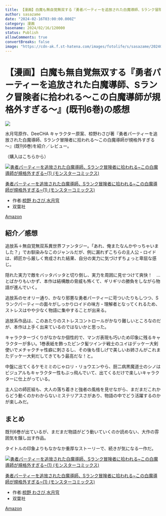 ```yaml
---
title: 【漫画】白魔も無自覚無双する『勇者パーティーを追放された白魔導師、Sランク冒険者に拾われる～この白魔導師が規格外すぎる～』(既刊6巻)の感想
author: sasazame
date: "2024-02-16T03:00:00.000Z"
category: 漫画
basename: 2024/02/16/120000
status: Publish
allowComments: true
convertBreaks: false
image: "https://cdn-ak.f.st-hatena.com/images/fotolife/s/sasazame/20240213/20240213225602.png"
---
```

# 【漫画】白魔も無自覚無双する『勇者パーティーを追放された白魔導師、Sランク冒険者に拾われる～この白魔導師が規格外すぎる～』(既刊6巻)の感想

![](https://cdn-ak.f.st-hatena.com/images/fotolife/s/sasazame/20240213/20240213225602.png)

水月穹原作、DeeCHA キャラクター原案、椋野わさび著『勇者パーティーを追放された白魔導師、Sランク冒険者に拾われる～この白魔導師が規格外すぎる～』(既刊6巻)を紹介／レビュー。

（購入はこちらから）  

[![勇者パーティーを追放された白魔導師、Sランク冒険者に拾われる~この白魔導師が規格外すぎる~(1) (モンスターコミックス)](https://m.media-amazon.com/images/I/51jGO2Po9FS._SL500_.jpg "勇者パーティーを追放された白魔導師、Sランク冒険者に拾われる~この白魔導師が規格外すぎる~(1) (モンスターコミックス)")](https://www.amazon.co.jp/dp/4575412406?tag=mochig08-22&linkCode=ogi&th=1&psc=1)

[勇者パーティーを追放された白魔導師、Sランク冒険者に拾われる~この白魔導師が規格外すぎる~(1) (モンスターコミックス)](https://www.amazon.co.jp/dp/4575412406?tag=mochig08-22&linkCode=ogi&th=1&psc=1)

-   作者:[椋野 わさび](https://d.hatena.ne.jp/keyword/%CC%BA%CC%EE%20%A4%EF%A4%B5%A4%D3),[水月穹](https://d.hatena.ne.jp/keyword/%BF%E5%B7%EE%E3%D6)
-   双葉社

[Amazon](https://www.amazon.co.jp/dp/4575412406?tag=mochig08-22&linkCode=ogi&th=1&psc=1)

<!-- Extended Body -->

## 紹介／感想

追放系＋無自覚無双系異世界ファンタジー。「あれ、俺またなんかやっちゃいました？」でお馴染みなこのジャンルだが、例に漏れずこちらの主人公・ロイドは、師匠から厳しく育成された結果、自分の実力に気づけずちょっと卑屈な感じ。

隠れた実力で敵をバッタバッタと切り倒し、実力を周囲に見せつけて爽快！　…とばかりもいかず、本作は結構敵の脅威も怖くて、ギリギリの勝負をしながら物語が進んでいく。

追放系のセオリー通り、かなり邪悪な勇者パーティーに苛ついたりもしつつ、Sランクパーティーの面々がしっかりロイドの味方・理解者となってくれるため、ストレスはやや少なく物語に集中することが出来る。

追放系作品は、このあたりのストレスコントロールがかなり難しいところなのだが、本作は上手く出来ているのではないかと思った。

  

キャラクターづくりがなかなか個性的で、マンガ表現も巧いため印象に残るキャラクターが多い。1巻表紙を飾ったピンク髪ツインテ戦士のユイはデッケー大剣使いでメチャクチャ性癖に刺さるし、その後も怪しげで美しいお姉さんがこれまたデッケー大剣だしてきてもう最高だな！と。

中盤に出てくるケモミミのじゃロリ・リョウエンやら、厨二病黒魔道士のシノはビジュアルもキャラクター性もぶっ飛んでいて、出てくるだけで楽しいキャラクターに仕上がっている。

主人公の師匠組も、大人の落ち着きと強者の風格を見せながら、まだまだこれからどう動くのかわからないミステリアスさがあり、物語の中でどう活躍するのかが楽しみだ。

## まとめ

既刊6巻が出ているが、まだまだ物語がどう動いていくのか読めない、大作の雰囲気を醸し出す作品。

タイトルの印象よりもなかなか重厚なストーリーで、続きが気になる一作だ。

[![勇者パーティーを追放された白魔導師、Sランク冒険者に拾われる~この白魔導師が規格外すぎる~(1) (モンスターコミックス)](https://m.media-amazon.com/images/I/51jGO2Po9FS._SL500_.jpg "勇者パーティーを追放された白魔導師、Sランク冒険者に拾われる~この白魔導師が規格外すぎる~(1) (モンスターコミックス)")](https://www.amazon.co.jp/dp/4575412406?tag=mochig08-22&linkCode=ogi&th=1&psc=1)

[勇者パーティーを追放された白魔導師、Sランク冒険者に拾われる~この白魔導師が規格外すぎる~(1) (モンスターコミックス)](https://www.amazon.co.jp/dp/4575412406?tag=mochig08-22&linkCode=ogi&th=1&psc=1)

-   作者:[椋野 わさび](https://d.hatena.ne.jp/keyword/%CC%BA%CC%EE%20%A4%EF%A4%B5%A4%D3),[水月穹](https://d.hatena.ne.jp/keyword/%BF%E5%B7%EE%E3%D6)
-   双葉社

[Amazon](https://www.amazon.co.jp/dp/4575412406?tag=mochig08-22&linkCode=ogi&th=1&psc=1)